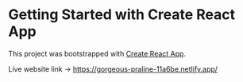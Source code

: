 # Getting Started with Create React App

This project was bootstrapped with [Create React App](https://github.com/facebook/create-react-app).

Live website link -> https://gorgeous-praline-11a6be.netlify.app/
